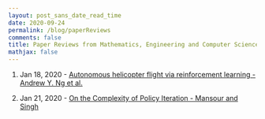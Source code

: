 ```yaml
---
layout: post_sans_date_read_time
date: 2020-09-24
permalink: /blog/paperReviews
comments: false
title: Paper Reviews from Mathematics, Engineering and Computer Science
mathjax: false
---
```


1. Jan 18, 2020 - [Autonomous helicopter flight via reinforcement learning - Andrew Y. Ng et al.]({{site.baseurl}}/blog/18-01-2020)

2. Jan 21, 2020 - [On the Complexity of Policy Iteration - Mansour and Singh]({{site.baseurl}}/blog/21-01-2020)